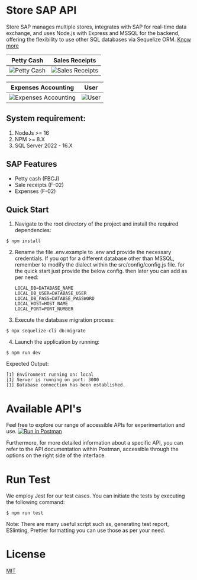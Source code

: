 # Store SAP API
Store SAP manages multiple stores, integrates with SAP for real-time data exchange,
and uses Node.js with Express and MSSQL for the backend, offering the flexibility
to use other SQL databases via Sequelize ORM. [Know more](https://docs.google.com/document/d/1ULlRpf-jDfHKAeWKCAUe1FJY_7_CHd-mLi5Ct5wLt1o)

 Petty Cash | Sales Receipts |
|---------|---------|
| ![Petty Cash](https://dev-assets.codewalnut.com/sap-store/petty-cash.png) | ![Sales Receipts](https://dev-assets.codewalnut.com/sap-store/sales.png) |

| Expenses Accounting | User |
|---------|---------|
| ![Expenses Accounting](https://dev-assets.codewalnut.com/sap-store/expenses.png) | ![User](https://dev-assets.codewalnut.com/sap-store/user.png) |

## System requirement:
1. NodeJs >= 16
2. NPM >= 8.X
3. SQL Server 2022 - 16.X

## SAP Features

- Petty cash (FBCJ)
- Sale receipts (F-02)
- Expenses (F-02)

## Quick Start

1. Navigate to the root directory of the project and install the required dependencies:

```console
$ npm install
```

2. Rename the file .env.example to .env and provide the necessary credentials.
   If you opt for a different database other than MSSQL, remember to modify the
   dialect within the src/config/config.js file.
   for the quick start just provide the below config. then later you can add as per need:
   ```console
   LOCAL_DB=DATABASE_NAME
   LOCAL_DB_USER=DATABASE_USER
   LOCAL_DB_PASS=DATABSE_PASSWORD
   LOCAL_HOST=HOST_NAME
   LOCAL_PORT=PORT_NUMBER
   ```

3. Execute the database migration process:

```console
$ npx sequelize-cli db:migrate
```

4. Launch the application by running:

```console
$ npm run dev
```

Expected Output:

```console
[1] Environment running on: local
[1] Server is running on port: 3000
[1] Database connection has been established.
```
# Available API's
Feel free to explore our range of accessible APIs for experimentation and use.
[![Run in Postman](https://run.pstmn.io/button.svg)](https://app.getpostman.com/run-collection/23806839-9a57aa45-b4ba-467c-9c65-524d8d950c71?action=collection%2Ffork&source=rip_markdown&collection-url=entityId%3D23806839-9a57aa45-b4ba-467c-9c65-524d8d950c71%26entityType%3Dcollection%26workspaceId%3Da68c1bb8-614b-4703-b8f8-c3ff51919c10)

Furthermore, for more detailed information about a specific API, you can refer to the API documentation within Postman, accessible through the options on the right side of the interface.

# Run Test

We employ Jest for our test cases. You can initiate the tests by executing the following command:

```console
$ npm run test
```

Note: There are many useful script such as, generating test report, ESlinting, Prettier formatting
you can use those as per your need.

# License

  [MIT](LICENSE)
